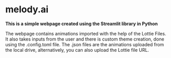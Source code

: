 # melody.ai
**This is a simple webpage created using the Streamlit library in Python**
<p>
The webpage contains animations imported with the help of the Lottie Files.
It also takes inputs from the user and there is custom theme creation, done using the .config.toml file.
The .json files are the animations uploaded from the local drive, alternatively, you can also upload 
the Lottie file URL. 
</p> 
